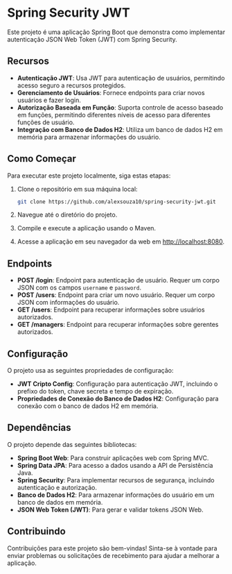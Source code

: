 # Spring Security JWT

Este projeto é uma aplicação Spring Boot que demonstra como implementar autenticação JSON Web Token (JWT) com Spring Security.

## Recursos

- **Autenticação JWT**: Usa JWT para autenticação de usuários, permitindo acesso seguro a recursos protegidos.
- **Gerenciamento de Usuários**: Fornece endpoints para criar novos usuários e fazer login.
- **Autorização Baseada em Função**: Suporta controle de acesso baseado em funções, permitindo diferentes níveis de acesso para diferentes funções de usuário.
- **Integração com Banco de Dados H2**: Utiliza um banco de dados H2 em memória para armazenar informações do usuário.

## Como Começar

Para executar este projeto localmente, siga estas etapas:

1. Clone o repositório em sua máquina local:

   ```bash
   git clone https://github.com/alexsouza10/spring-security-jwt.git

2. Navegue até o diretório do projeto.

3. Compile e execute a aplicação usando o Maven.

4. Acesse a aplicação em seu navegador da web em [http://localhost:8080](http://localhost:8080).

## Endpoints

- **POST /login**: Endpoint para autenticação de usuário. Requer um corpo JSON com os campos `username` e `password`.
- **POST /users**: Endpoint para criar um novo usuário. Requer um corpo JSON com informações do usuário.
- **GET /users**: Endpoint para recuperar informações sobre usuários autorizados.
- **GET /managers**: Endpoint para recuperar informações sobre gerentes autorizados.

## Configuração

O projeto usa as seguintes propriedades de configuração:

- **JWT Cripto Config**: Configuração para autenticação JWT, incluindo o prefixo do token, chave secreta e tempo de expiração.
- **Propriedades de Conexão do Banco de Dados H2**: Configuração para conexão com o banco de dados H2 em memória.

## Dependências

O projeto depende das seguintes bibliotecas:

- **Spring Boot Web**: Para construir aplicações web com Spring MVC.
- **Spring Data JPA**: Para acesso a dados usando a API de Persistência Java.
- **Spring Security**: Para implementar recursos de segurança, incluindo autenticação e autorização.
- **Banco de Dados H2**: Para armazenar informações do usuário em um banco de dados em memória.
- **JSON Web Token (JWT)**: Para gerar e validar tokens JSON Web.

## Contribuindo

Contribuições para este projeto são bem-vindas! Sinta-se à vontade para enviar problemas ou solicitações de recebimento para ajudar a melhorar a aplicação.
